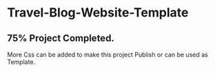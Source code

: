 # Travel-Blog-Website-Template
75% Project Completed.
-
More Css can be added to make this project Publish or can be used as Template. 

